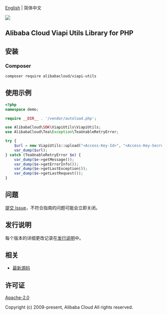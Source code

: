 [English](README.md) | 简体中文

![](https://aliyunsdk-pages.alicdn.com/icons/AlibabaCloud.svg)

## Alibaba Cloud Viapi Utils Library for PHP

## 安装

### Composer

```bash
composer require alibabacloud/viapi-utils
```

## 使用示例

```php
<?php
namespace demo;

require __DIR__ . '/vendor/autoload.php';

use AlibabaCloud\SDK\ViapiUtils\ViapiUtils;
use AlibabaCloud\Tea\Exception\TeaUnableRetryError;

try {
    $url = new ViapiUtils::upload("<Access-Key-Id>", "<Access-Key-Secret>", "<File-Path>");
    var_dump($url);
} catch (TeaUnableRetryError $e) {
    var_dump($e->getMessage());
    var_dump($e->getErrorInfo());
    var_dump($e->getLastException());
    var_dump($e->getLastRequest());
}
```

## 问题

[提交 Issue](https://github.com/aliyun/alibabacloud-sdk/issues/new)，不符合指南的问题可能会立即关闭。

## 发行说明

每个版本的详细更改记录在[发行说明](./ChangeLog.txt)中。

## 相关

* [最新源码](https://github.com/aliyun/alibabacloud-sdk)

## 许可证

[Apache-2.0](http://www.apache.org/licenses/LICENSE-2.0)

Copyright (c) 2009-present, Alibaba Cloud All rights reserved.
